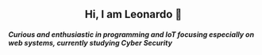 <h2><center>Hi, I am Leonardo 👋 </center></h2> 

<h5><p>Curious and enthusiastic in programming and IoT focusing especially on web systems, currently studying Cyber Security</p></h5>

<p>
  
  
  
 
